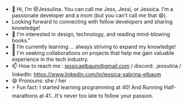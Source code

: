 - 👋 Hi, I’m @Jessulina. You can call me Jess, Jessi, or Jessica. I’m a passionate developer and a mom (but you can’t call me that 😄).
- Looking forward to connecting with fellow developers and sharing knowledge!
- 👀 I'm interested in design, technology, and reading mind-blowing books." 
- 🌱 I’m currently learning ... always striving to expand my knowledge! 
- 💞️ I'm seeking collaborations on projects that help me gain valuable experience in the tech industry.
- 📫 How to reach me : jessicaelbaum@gmail.com / discord: .jessulina / linkedIn: https://www.linkedin.com/in/jessica-sabrina-elbaum
- 😄 Pronouns: she / her
- ⚡ Fun fact:  I started learning programming at 40! And Running Half-marathons at 41...It's never too late to follow your passion.

<!---
Jessulina/Jessulina is a ✨ special ✨ repository because its `README.md` (this file) appears on your GitHub profile.
You can click the Preview link to take a look at your changes.
--->
